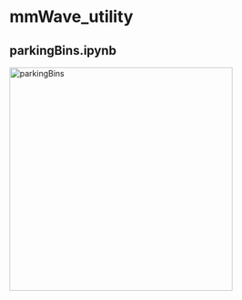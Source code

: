 # mmWave_utility

## parkingBins.ipynb 
  
<img width="392" alt="parkingBins" src="https://user-images.githubusercontent.com/2010446/148194152-7ef27a37-52d9-438c-9788-a85c8665d5d8.png">
